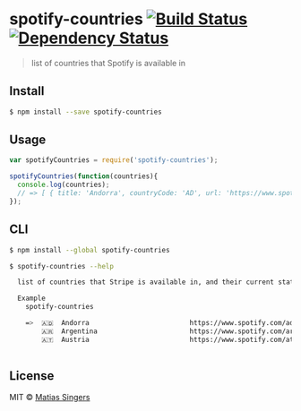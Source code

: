 # spotify-countries [![Build Status](http://img.shields.io/travis/matiassingers/spotify-countries.svg?style=flat-square)](https://travis-ci.org/matiassingers/spotify-countries) [![Dependency Status](http://img.shields.io/gemnasium/matiassingers/spotify-countries.svg?style=flat-square)](https://gemnasium.com/matiassingers/spotify-countries)
> list of countries that Spotify is available in


## Install

```sh
$ npm install --save spotify-countries
```


## Usage

```js
var spotifyCountries = require('spotify-countries');

spotifyCountries(function(countries){
  console.log(countries);
  // => [ { title: 'Andorra', countryCode: 'AD', url: 'https://www.spotify.com/ad/', ...
});
```


## CLI

```sh
$ npm install --global spotify-countries
```

```sh
$ spotify-countries --help

  list of countries that Stripe is available in, and their current status

  Example
    spotify-countries

    =>  🇦🇩  Andorra                         https://www.spotify.com/ad/
        🇦🇷  Argentina                       https://www.spotify.com/ar/
        🇦🇹  Austria                         https://www.spotify.com/at/
    
```


## License

MIT © [Matias Singers](http://mts.io)
